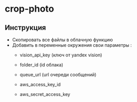 # crop-photo

## Инструкция

  * Скопировать все файлы в облачную функцию
  * Добавить в переменные окружения свои параметры :
    * vision_api_key (ключ от yandex vision)

    * folder_id (id облака)

    * queue_url (url очереди сообщений)

    * aws_access_key_id

    * aws_secret_access_key
